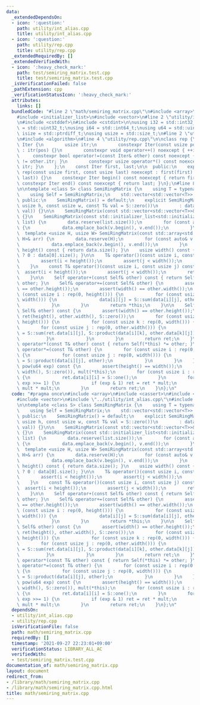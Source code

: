 ```yaml
---
data:
  _extendedDependsOn:
  - icon: ':question:'
    path: utility/int_alias.cpp
    title: utility/int_alias.cpp
  - icon: ':question:'
    path: utility/rep.cpp
    title: utility/rep.cpp
  _extendedRequiredBy: []
  _extendedVerifiedWith:
  - icon: ':heavy_check_mark:'
    path: test/semiring_matrix.test.cpp
    title: test/semiring_matrix.test.cpp
  _isVerificationFailed: false
  _pathExtension: cpp
  _verificationStatusIcon: ':heavy_check_mark:'
  attributes:
    links: []
  bundledCode: "#line 2 \"math/semiring_matrix.cpp\"\n#include <array>\n#include <cassert>\n\
    #include <initializer_list>\n#include <vector>\n#line 2 \"utility/int_alias.cpp\"\
    \n#include <cstddef>\n#include <cstdint>\n\nusing i32 = std::int32_t;\nusing u32\
    \ = std::uint32_t;\nusing i64 = std::int64_t;\nusing u64 = std::uint64_t;\nusing\
    \ isize = std::ptrdiff_t;\nusing usize = std::size_t;\n#line 2 \"utility/rep.cpp\"\
    \n#include <algorithm>\n#line 4 \"utility/rep.cpp\"\n\nclass rep {\n    struct\
    \ Iter {\n        usize itr;\n        constexpr Iter(const usize pos) noexcept\
    \ : itr(pos) {}\n        constexpr void operator++() noexcept { ++itr; }\n   \
    \     constexpr bool operator!=(const Iter& other) const noexcept { return itr\
    \ != other.itr; }\n        constexpr usize operator*() const noexcept { return\
    \ itr; }\n    };\n    const Iter first, last;\n\n  public:\n    explicit constexpr\
    \ rep(const usize first, const usize last) noexcept : first(first), last(std::max(first,\
    \ last)) {}\n    constexpr Iter begin() const noexcept { return first; }\n   \
    \ constexpr Iter end() const noexcept { return last; }\n};\n#line 8 \"math/semiring_matrix.cpp\"\
    \n\ntemplate <class S> class SemiRingMatrix {\n    using T = typename S::Type;\n\
    \    using Self = SemiRingMatrix;\n    std::vector<std::vector<T>> data;\n\n \
    \ public:\n    SemiRingMatrix() = default;\n    explicit SemiRingMatrix(const\
    \ usize h, const usize w, const T& val = S::zero())\n        : data(h, std::vector<T>(w,\
    \ val)) {}\n\n    SemiRingMatrix(const std::vector<std::vector<T>>& vec) : data(vec)\
    \ {}\n    SemiRingMatrix(const std::initializer_list<std::initializer_list<T>>&\
    \ list) {\n        data.reserve(list.size());\n        for (const auto& v : list)\
    \ {\n            data.emplace_back(v.begin(), v.end());\n        }\n    }\n  \
    \  template <usize H, usize W> SemiRingMatrix(const std::array<std::array<T, W>,\
    \ H>& arr) {\n        data.reserve(H);\n        for (const auto& v : arr) {\n\
    \            data.emplace_back(v.begin(), v.end());\n        }\n    }\n\n    usize\
    \ height() const { return data.size(); }\n    usize width() const { return data.empty()\
    \ ? 0 : data[0].size(); }\n\n    T& operator()(const usize i, const usize j) {\n\
    \        assert(i < height());\n        assert(j < width());\n        return data[i][j];\n\
    \    }\n    const T& operator()(const usize i, const usize j) const {\n      \
    \  assert(i < height());\n        assert(j < width());\n        return data[i][j];\n\
    \    }\n\n    Self operator+(const Self& other) const { return Self(*this) +=\
    \ other; }\n    Self& operator+=(const Self& other) {\n        assert(height()\
    \ == other.height());\n        assert(width() == other.width());\n        for\
    \ (const usize i : rep(0, height())) {\n            for (const usize j : rep(0,\
    \ width())) {\n                data[i][j] = S::sum(data[i][j], other.data[i][j]);\n\
    \            }\n        }\n        return *this;\n    }\n\n    Self operator*(const\
    \ Self& other) const {\n        assert(width() == other.height());\n        Self\
    \ ret(height(), other.width(), S::zero());\n        for (const usize i : rep(0,\
    \ height())) {\n            for (const usize k : rep(0, width())) {\n        \
    \        for (const usize j : rep(0, other.width())) {\n                    ret.data[i][j]\
    \ = S::sum(ret.data[i][j], S::product(data[i][k], other.data[k][j]));\n      \
    \          }\n            }\n        }\n        return ret;\n    }\n\n    Self\
    \ operator*(const T& other) const { return Self(*this) *= other; }\n    Self&\
    \ operator*=(const T& other) {\n        for (const usize i : rep(0, height()))\
    \ {\n            for (const usize j : rep(0, width())) {\n                data[i][j]\
    \ = S::product(data[i][j], other);\n            }\n        }\n    }\n\n    Self\
    \ pow(u64 exp) const {\n        assert(height() == width());\n        Self ret(height(),\
    \ width(), S::zero()), mult(*this);\n        for (const usize i : rep(0, height()))\
    \ {\n            ret.data[i][i] = S::one();\n        }\n        for (; exp > 0;\
    \ exp >>= 1) {\n            if (exp & 1) ret = ret * mult;\n            mult =\
    \ mult * mult;\n        }\n        return ret;\n    }\n};\n"
  code: "#pragma once\n#include <array>\n#include <cassert>\n#include <initializer_list>\n\
    #include <vector>\n#include \"../utility/int_alias.cpp\"\n#include \"../utility/rep.cpp\"\
    \n\ntemplate <class S> class SemiRingMatrix {\n    using T = typename S::Type;\n\
    \    using Self = SemiRingMatrix;\n    std::vector<std::vector<T>> data;\n\n \
    \ public:\n    SemiRingMatrix() = default;\n    explicit SemiRingMatrix(const\
    \ usize h, const usize w, const T& val = S::zero())\n        : data(h, std::vector<T>(w,\
    \ val)) {}\n\n    SemiRingMatrix(const std::vector<std::vector<T>>& vec) : data(vec)\
    \ {}\n    SemiRingMatrix(const std::initializer_list<std::initializer_list<T>>&\
    \ list) {\n        data.reserve(list.size());\n        for (const auto& v : list)\
    \ {\n            data.emplace_back(v.begin(), v.end());\n        }\n    }\n  \
    \  template <usize H, usize W> SemiRingMatrix(const std::array<std::array<T, W>,\
    \ H>& arr) {\n        data.reserve(H);\n        for (const auto& v : arr) {\n\
    \            data.emplace_back(v.begin(), v.end());\n        }\n    }\n\n    usize\
    \ height() const { return data.size(); }\n    usize width() const { return data.empty()\
    \ ? 0 : data[0].size(); }\n\n    T& operator()(const usize i, const usize j) {\n\
    \        assert(i < height());\n        assert(j < width());\n        return data[i][j];\n\
    \    }\n    const T& operator()(const usize i, const usize j) const {\n      \
    \  assert(i < height());\n        assert(j < width());\n        return data[i][j];\n\
    \    }\n\n    Self operator+(const Self& other) const { return Self(*this) +=\
    \ other; }\n    Self& operator+=(const Self& other) {\n        assert(height()\
    \ == other.height());\n        assert(width() == other.width());\n        for\
    \ (const usize i : rep(0, height())) {\n            for (const usize j : rep(0,\
    \ width())) {\n                data[i][j] = S::sum(data[i][j], other.data[i][j]);\n\
    \            }\n        }\n        return *this;\n    }\n\n    Self operator*(const\
    \ Self& other) const {\n        assert(width() == other.height());\n        Self\
    \ ret(height(), other.width(), S::zero());\n        for (const usize i : rep(0,\
    \ height())) {\n            for (const usize k : rep(0, width())) {\n        \
    \        for (const usize j : rep(0, other.width())) {\n                    ret.data[i][j]\
    \ = S::sum(ret.data[i][j], S::product(data[i][k], other.data[k][j]));\n      \
    \          }\n            }\n        }\n        return ret;\n    }\n\n    Self\
    \ operator*(const T& other) const { return Self(*this) *= other; }\n    Self&\
    \ operator*=(const T& other) {\n        for (const usize i : rep(0, height()))\
    \ {\n            for (const usize j : rep(0, width())) {\n                data[i][j]\
    \ = S::product(data[i][j], other);\n            }\n        }\n    }\n\n    Self\
    \ pow(u64 exp) const {\n        assert(height() == width());\n        Self ret(height(),\
    \ width(), S::zero()), mult(*this);\n        for (const usize i : rep(0, height()))\
    \ {\n            ret.data[i][i] = S::one();\n        }\n        for (; exp > 0;\
    \ exp >>= 1) {\n            if (exp & 1) ret = ret * mult;\n            mult =\
    \ mult * mult;\n        }\n        return ret;\n    }\n};\n"
  dependsOn:
  - utility/int_alias.cpp
  - utility/rep.cpp
  isVerificationFile: false
  path: math/semiring_matrix.cpp
  requiredBy: []
  timestamp: '2021-09-27 22:23:01+09:00'
  verificationStatus: LIBRARY_ALL_AC
  verifiedWith:
  - test/semiring_matrix.test.cpp
documentation_of: math/semiring_matrix.cpp
layout: document
redirect_from:
- /library/math/semiring_matrix.cpp
- /library/math/semiring_matrix.cpp.html
title: math/semiring_matrix.cpp
---
```

